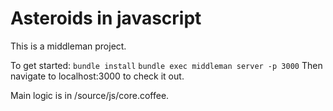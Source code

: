# Asteroids in javascript
This is a middleman project.

To get started:
```bundle install```
```bundle exec middleman server -p 3000```
Then navigate to localhost:3000 to check it out.

Main logic is in /source/js/core.coffee.
